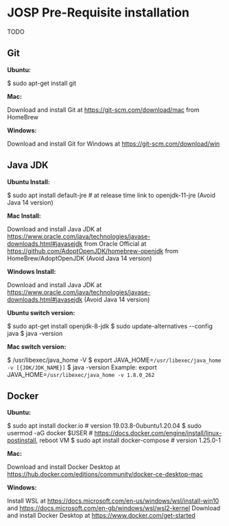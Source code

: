 # JOSP Pre-Requisite installation

TODO


## Git

**Ubuntu:**

$ sudo apt-get install git

**Mac:**

Download and install Git at https://git-scm.com/download/mac from HomeBrew

**Windows:**

Download and install Git for Windows at https://git-scm.com/download/win


## Java JDK

**Ubuntu Install:**

$ sudo apt install default-jre					# at release time link to openjdk-11-jre (Avoid Java 14 version)

**Mac Install:**

Download and install Java JDK at https://www.oracle.com/java/technologies/javase-downloads.html#javasejdk from Oracle Official
                                                     at https://github.com/AdoptOpenJDK/homebrew-openjdk from HomeBrew/AdoptOpenJDK
                                                     (Avoid Java 14 version)

**Windows Install:**

Download and install Java JDK at https://www.oracle.com/java/technologies/javase-downloads.html#javasejdk (Avoid Java 14 version)

**Ubuntu switch version:**

$ sudo apt-get install openjdk-8-jdk
$ sudo update-alternatives --config java
$ java -version

**Mac switch version:**

$ /usr/libexec/java_home -V
$ export JAVA_HOME=`/usr/libexec/java_home -v [{JDK/JDK_NAME}]`
$ java -version
    Example:
    export JAVA_HOME=`/usr/libexec/java_home -v 1.8.0_262`

## Docker

**Ubuntu:**

$ sudo apt install docker.io  					# version 19.03.8-0ubuntu1.20.04
$ sudo usermod -aG docker $USER			        # https://docs.docker.com/engine/install/linux-postinstall, reboot VM
$ sudo apt install docker-compose 	 		    # version 1.25.0-1

**Mac:**

Download and install Docker Desktop at https://hub.docker.com/editions/community/docker-ce-desktop-mac

**Windows:**

Install WSL at https://docs.microsoft.com/en-us/windows/wsl/install-win10 and https://docs.microsoft.com/en-gb/windows/wsl/wsl2-kernel
Download and install Docker Desktop at https://www.docker.com/get-started
